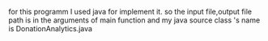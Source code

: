 for this programm I used java for implement it.
so the input file,output file path is in the arguments of main function
and my java source class 's name is DonationAnalytics.java